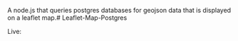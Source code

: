 A node.js that queries postgres databases for geojson data that is displayed on a leaflet map.# Leaflet-Map-Postgres

Live:
